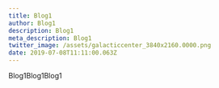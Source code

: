 ```yaml
---
title: Blog1
author: Blog1
description: Blog1
meta_description: Blog1
twitter_image: /assets/galacticcenter_3840x2160.0000.png
date: 2019-07-08T11:11:00.063Z
---
```

Blog1Blog1Blog1

